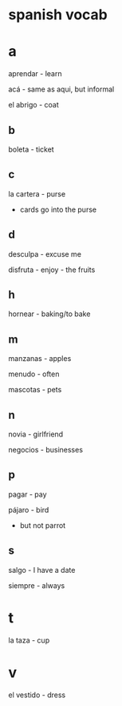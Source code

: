 # spanish vocab

# a

aprendar - learn

acá - same as aqui, but informal

el abrigo - coat

## b

boleta - ticket

## c

la cartera - purse
- cards go into the purse

## d

desculpa - excuse me

disfruta - enjoy - the fruits

## h

hornear - baking/to bake

## m

manzanas - apples

menudo - often

mascotas - pets

## n

novia - girlfriend

negocios - businesses

## p

pagar - pay

pájaro - bird
- but not parrot

## s

salgo - I have a date

siempre - always

# t

la taza - cup

# v

el vestido - dress